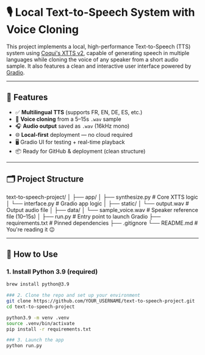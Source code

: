 # 🎙️ Local Text-to-Speech System with Voice Cloning

This project implements a local, high-performance Text-to-Speech (TTS) system using [Coqui's XTTS v2](https://github.com/coqui-ai/TTS), capable of generating speech in multiple languages while cloning the voice of any speaker from a short audio sample. It also features a clean and interactive user interface powered by [Gradio](https://gradio.app/).

---

## 🚀 Features

- ✅ **Multilingual TTS** (supports FR, EN, DE, ES, etc.)
- 🧠 **Voice cloning** from a 5–15s `.wav` sample
- 🎧 **Audio output** saved as `.wav` (16kHz mono)
- 🌐 **Local-first** deployment — no cloud required
- 🖥️ Gradio UI for testing + real-time playback
- 📦 Ready for GitHub & deployment (clean structure)

---

## 🗂️ Project Structure
text-to-speech-project/
│
├── app/
│ ├── synthesize.py # Core XTTS logic
│ └── interface.py # Gradio app logic
│
├── static/
│ └── output.wav # Output audio file
│
├── data/
│ └── sample_voice.wav # Speaker reference file (10–15s)
│
├── run.py # Entry point to launch Gradio
├── requirements.txt # Pinned dependencies
├── .gitignore
└── README.md # You're reading it 😉

---

## 🧪 How to Use

### 1. Install Python 3.9 (required)

```bash
brew install python@3.9

### 2. Clone the repo and set up your environment
git clone https://github.com/YOUR_USERNAME/text-to-speech-project.git
cd text-to-speech-project

python3.9 -m venv .venv
source .venv/bin/activate
pip install -r requirements.txt

### 3. Launch the app
python run.py



